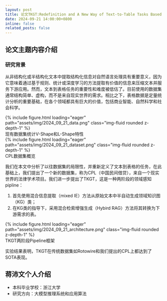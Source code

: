 ```yaml
---
layout: post
title: 论文TKGT:Redefinition and A New Way of Text-to-Table Tasks Based on Real World Demands and Knowledge Graphs Augmented LLMs被2024 Conference on Empirical Methods in Natural Language Processing（CCF-B）会议接收，恭喜沛文！
date: 2024-09-21 14:00:00+0800
inline: false
related_posts: false
---
```


## 论文主题内容介绍

### 研究背景

从非结构化或半结构化文本中提取结构化信息对自然语言处理具有重要意义，因为它意味着通过基于规则、统计或深度学习的方法提取有价值的信息来压缩文本并服务下游应用。然而，文本到表格任务的重要性和难度被低估了。目前使用的数据集通常结构简单、虚构，而不是来自现实世界的需求。相比之下，表格数据是定量统计分析的重要基础，在各个领域都具有巨大的价值，包括商业智能、自然科学和社会科学。

<div class="row">
    <div class="col-sm mt-3 mt-md-0">
        {% include figure.html loading="eager" path="assets/img/2024_09_21_data.png" class="img-fluid rounded z-depth-1" %}
    </div>
</div>
<div class="caption">
现有数据集统计V-Shape和L-Shape特性
</div>

<div class="row">
    <div class="col-sm mt-3 mt-md-0">
        {% include figure.html loading="eager" path="assets/img/2024_09_21_dataset.png" class="img-fluid rounded z-depth-1" %}
    </div>
</div>
<div class="caption">
CPL数据集概览
</div>

我们在本文中分析了以往数据集的局限性，并重新定义了文本到表格的任务，在此基础上，我们提出了一个新的数据集，称为CPL（中国民间借贷），来自一个现实世界的法律学术项目。我们进一步提出了TKGT，这是一种两阶段的领域感知pipline：

1. 首先使用混合信息提取（mixed IE）方法从原始文本中半自动生成领域知识图（KG）类；
2. 在KG类的指导下，采用混合检索增强生成（Hybird RAG）方法将其转换为下游需求的表。


<div class="row">
    <div class="col-sm mt-3 mt-md-0">
        {% include figure.html loading="eager" path="assets/img/2024_09_21_architecture.png" class="img-fluid rounded z-depth-1" %}
    </div>
</div>
<div class="caption">
TKGT两阶段Pipeline框架
</div>

实验结果表明，TKGT在传统数据集如Rotowire和我们提出的CPL上都达到了SOTA表现。


## 蒋沛文个人介绍

- 本科毕业学校：浙江大学
- 研究方向：大模型推理系统和应用算法